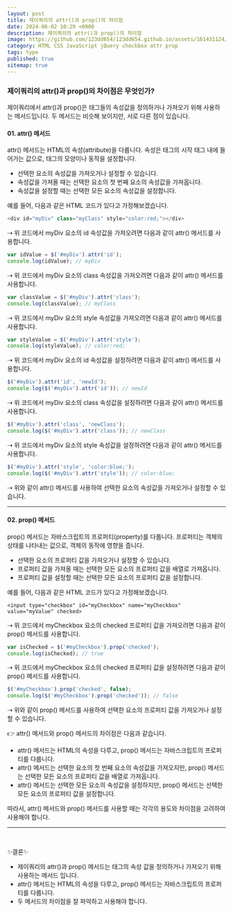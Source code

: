 ```yaml
---
layout: post
title: 제이쿼리의 attr()과 prop()의 차이점
date: 2024-06-02 10:29 +0900
description: 제이쿼리의 attr()과 prop()의 차이점
image: https://github.com/123dd654/123dd654.github.io/assets/161431124/4d500b6f-80ce-4566-9f13-f861f80b263a
category: HTML CSS JavaScript jQuery checkbox attr prop
tags: type
published: true
sitemap: true
---
```



### 제이쿼리의 attr()과 prop()의 차이점은 무엇인가?
제이쿼리에서 attr()과 prop()은 태그들의 속성값을 정의하거나 가져오기 위해 사용하는 메서드입니다.
두 메서드는 비슷해 보이지만, 서로 다른 점이 있습니다.

#### 01. attr() 메서드

attr() 메서드는 HTML의 속성(attribute)을 다룹니다.
속성은 태그의 시작 태그 내에 들어가는 값으로, 태그의 모양이나 동작을 설정합니다.

* 선택한 요소의 속성값을 가져오거나 설정할 수 있습니다.
* 속성값을 가져올 때는 선택한 요소의 첫 번째 요소의 속성값을 가져옵니다.
* 속성값을 설정할 때는 선택한 모든 요소의 속성값을 설정합니다.

예를 들어, 다음과 같은 HTML 코드가 있다고 가정해보겠습니다.

````javascript
<div id="myDiv" class="myClass" style="color:red;"></div>
````

⇢ 위 코드에서 myDiv 요소의 id 속성값을 가져오려면 다음과 같이 attr() 메서드를 사용합니다.

````javascript
var idValue = $('#myDiv').attr('id');
console.log(idValue); // myDiv
````

⇢ 위 코드에서 myDiv 요소의 class 속성값을 가져오려면 다음과 같이 attr() 메서드를 사용합니다.

````javascript
var classValue = $('#myDiv').attr('class');
console.log(classValue); // myClass
````

⇢ 위 코드에서 myDiv 요소의 style 속성값을 가져오려면 다음과 같이 attr() 메서드를 사용합니다.

````javascript
var styleValue = $('#myDiv').attr('style');
console.log(styleValue); // color:red;
````

⇢ 위 코드에서 myDiv 요소의 id 속성값을 설정하려면 다음과 같이 attr() 메서드를 사용합니다.

````javascript
$('#myDiv').attr('id', 'newId');
console.log($('#myDiv').attr('id')); // newId
````

⇢ 위 코드에서 myDiv 요소의 class 속성값을 설정하려면 다음과 같이 attr() 메서드를 사용합니다.

````javascript
$('#myDiv').attr('class', 'newClass');
console.log($('#myDiv').attr('class')); // newClass
````

⇢ 위 코드에서 myDiv 요소의 style 속성값을 설정하려면 다음과 같이 attr() 메서드를 사용합니다.

````javascript
$('#myDiv').attr('style', 'color:blue;');
console.log($('#myDiv').attr('style')); // color:blue;
````

⇢ 위와 같이 attr() 메서드를 사용하여 선택한 요소의 속성값을 가져오거나 설정할 수 있습니다.

-------------------------------------

#### 02. prop() 메서드

prop() 메서드는 자바스크립트의 프로퍼티(property)를 다룹니다.
프로퍼티는 객체의 상태를 나타내는 값으로, 객체의 동작에 영향을 줍니다.

* 선택한 요소의 프로퍼티 값을 가져오거나 설정할 수 있습니다.
* 프로퍼티 값을 가져올 때는 선택한 모든 요소의 프로퍼티 값을 배열로 가져옵니다.
* 프로퍼티 값을 설정할 때는 선택한 모든 요소의 프로퍼티 값을 설정합니다.

예를 들어, 다음과 같은 HTML 코드가 있다고 가정해보겠습니다.

````javacript
<input type="checkbox" id="myCheckbox" name="myCheckbox" value="myValue" checked>
````

⇢ 위 코드에서 myCheckbox 요소의 checked 프로퍼티 값을 가져오려면 다음과 같이 prop() 메서드를 사용합니다.

````javascript
var isChecked = $('#myCheckbox').prop('checked');
console.log(isChecked); // true
````

⇢ 위 코드에서 myCheckbox 요소의 checked 프로퍼티 값을 설정하려면 다음과 같이 prop() 메서드를 사용합니다.

````javascript
$('#myCheckbox').prop('checked', false);
console.log($('#myCheckbox').prop('checked')); // false
````

⇢ 위와 같이 prop() 메서드를 사용하여 선택한 요소의 프로퍼티 값을 가져오거나 설정할 수 있습니다.

👉 attr() 메서드와 prop() 메서드의 차이점은 다음과 같습니다.

* attr() 메서드는 HTML의 속성을 다루고, prop() 메서드는 자바스크립트의 프로퍼티를 다룹니다.
* attr() 메서드는 선택한 요소의 첫 번째 요소의 속성값을 가져오지만,
prop() 메서드는 선택한 모든 요소의 프로퍼티 값을 배열로 가져옵니다.
* attr() 메서드는 선택한 모든 요소의 속성값을 설정하지만,
prop() 메서드는 선택한 모든 요소의 프로퍼티 값을 설정합니다.

따라서, attr() 메서드와 prop() 메서드를 사용할 때는 각각의 용도와 차이점을 고려하여 사용해야 합니다.

----------------------------------------
<br />

✨결론✨

* 제이쿼리의 attr()과 prop() 메서드는 태그의 속성 값을 정의하거나 가져오기 위해 사용하는 메서드 입니다.
* attr() 메서드는 HTML의 속성을 다루고, prop() 메서드는 자바스크립트의 프로퍼티를 다룹니다.
* 두 메서드의 차이점을 잘 파악하고 사용해야 합니다.








